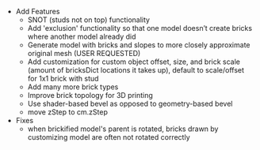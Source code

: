 * Add Features
    * SNOT (studs not on top) functionality
    * Add 'exclusion' functionality so that one model doesn’t create bricks where another model already did
    * Generate model with bricks and slopes to more closely approximate original mesh (USER REQUESTED)
    * Add customization for custom object offset, size, and brick scale (amount of bricksDict locations it takes up), default to scale/offset for 1x1 brick with stud
    * Add many more brick types
    * Improve brick topology for 3D printing
    * Use shader-based bevel as opposed to geometry-based bevel
    * move zStep to cm.zStep
* Fixes
    * when brickified model's parent is rotated, bricks drawn by customizing model are often not rotated correctly
